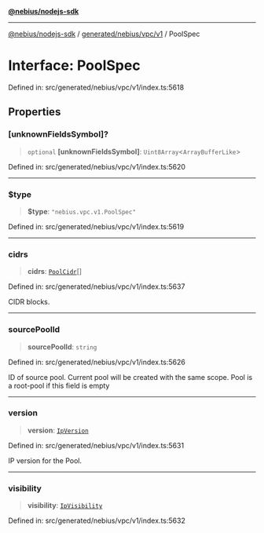 [**@nebius/nodejs-sdk**](../../../../../README.md)

---

[@nebius/nodejs-sdk](../../../../../README.md) / [generated/nebius/vpc/v1](../README.md) / PoolSpec

# Interface: PoolSpec

Defined in: src/generated/nebius/vpc/v1/index.ts:5618

## Properties

### \[unknownFieldsSymbol\]?

> `optional` **\[unknownFieldsSymbol\]**: `Uint8Array`\<`ArrayBufferLike`\>

Defined in: src/generated/nebius/vpc/v1/index.ts:5620

---

### $type

> **$type**: `"nebius.vpc.v1.PoolSpec"`

Defined in: src/generated/nebius/vpc/v1/index.ts:5619

---

### cidrs

> **cidrs**: [`PoolCidr`](PoolCidr.md)[]

Defined in: src/generated/nebius/vpc/v1/index.ts:5637

CIDR blocks.

---

### sourcePoolId

> **sourcePoolId**: `string`

Defined in: src/generated/nebius/vpc/v1/index.ts:5626

ID of source pool. Current pool will be created with the same scope.
Pool is a root-pool if this field is empty

---

### version

> **version**: [`IpVersion`](../type-aliases/IpVersion.md)

Defined in: src/generated/nebius/vpc/v1/index.ts:5631

IP version for the Pool.

---

### visibility

> **visibility**: [`IpVisibility`](../type-aliases/IpVisibility.md)

Defined in: src/generated/nebius/vpc/v1/index.ts:5632
